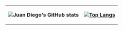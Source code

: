 <thead>

<table style="width:100%">
<tr>
<th>

![Juan Diego's GitHub stats](https://github-readme-stats.vercel.app/api?username=jdmejiav&count_private=true&theme=buefy) 

</th>

<th>

[![Top Langs](https://github-readme-stats.vercel.app/api/top-langs/?username=jdmejiav&hide=jupyter%20notebook&langs_count=8&layout=compact&theme=buefy )](https://github.com/jdmejiav/github-readme-stats)
        
</th>

</table>


</thead>




